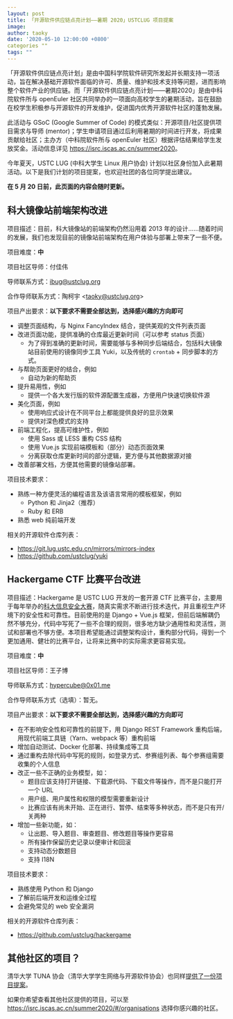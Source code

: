 ```yaml
---
layout: post
title: 「开源软件供应链点亮计划——暑期 2020」USTCLUG 项目提案
image: 
author: taoky
date: '2020-05-10 12:00:00 +0800'
categories ""
tags: ""
---
```


「开源软件供应链点亮计划」是由中国科学院软件研究所发起并长期支持一项活动，旨在解决基础开源软件面临的许可、质量、维护和技术支持等问题，进而影响整个软件产业的供应链。而「开源软件供应链点亮计划——暑期2020」是由中科院软件所与 openEuler 社区共同举办的一项面向高校学生的暑期活动，旨在鼓励在校学生积极参与开源软件的开发维护，促进国内优秀开源软件社区的蓬勃发展。

<!--more-->

此活动与 GSoC (Google Summer of Code) 的模式类似：开源项目/社区提供项目需求与导师 (mentor)；学生申请项目通过后利用暑期的时间进行开发，将成果贡献给社区；主办方（中科院软件所与 openEuler 社区）根据评估结果给学生发放奖金。活动信息详见 <https://isrc.iscas.ac.cn/summer2020>。

今年夏天，USTC LUG (中科大学生 Linux 用户协会) 计划以社区身份加入此暑期活动。以下是我们计划的项目提案，也欢迎社团的各位同学提出建议。

**在 5 月 20 日前，此页面的内容会随时更新。**

## 科大镜像站前端架构改进

项目描述：目前，科大镜像站的前端架构仍然沿用着 2013 年的设计……随着时间的发展，我们也发现目前的镜像站前端架构在用户体验与部署上带来了一些不便。

项目难度：**中**

项目社区导师：付佳伟

导师联系方式：<ibug@ustclug.org>

合作导师联系方式：陶柯宇 \<<taoky@ustclug.org>\>

项目产出要求：**以下要求不需要全部达到，选择感兴趣的方向即可**

- 调整页面结构，与 Nginx FancyIndex 结合，提供美观的文件列表页面
- 改进页面功能，提供准确的仓库最近更新时间（可以参考 status 页面）
  - 为了得到准确的更新时间，需要能够与多种同步后端结合，包括科大镜像站目前使用的镜像同步工具 Yuki，以及传统的 `crontab` + 同步脚本的方式。
- 与帮助页面更好的结合，例如
  - 自动为新的帮助页
- 提升易用性，例如
  - 提供一个各大发行版的软件源配置生成器，方便用户快速切换软件源
- 美化页面，例如
  - 使用响应式设计在不同平台上都能提供良好的显示效果
  - 提供对深色模式的支持
- 前端工程化，提高可维护性，例如
  - 使用 Sass 或 LESS 重构 CSS 结构
  - 使用 Vue.js 实现前端模板和（部分）动态页面效果
  - 分离获取仓库更新时间的部分逻辑，更方便与其他数据源对接
- 改善部署文档，方便其他需要的镜像站部署。

项目技术要求：

- 熟练一种方便灵活的编程语言及该语言常用的模板框架，例如
  - Python 和 Jinja2（推荐）
  - Ruby 和 ERB
- 熟悉 web 纯前端开发

相关的开源软件仓库列表：

- https://git.lug.ustc.edu.cn/mirrors/mirrors-index
- https://github.com/ustclug/yuki

## Hackergame CTF 比赛平台改进

项目描述：Hackergame 是 USTC LUG 开发的一套开源 CTF 比赛平台，主要用于每年举办的[科大信息安全大赛](https://hack.lug.ustc.edu.cn/)，随真实需求不断进行技术迭代，并且重视生产环境下的安全性和可靠性。目前使用的是 Django + Vue.js 框架，但前后端解耦仍然不够充分，代码中写死了一些不合理的规则，很多地方缺少通用性和灵活性，测试和部署也不够方便。本项目希望能通过调整架构设计，重构部分代码，得到一个更加通用、健壮的比赛平台，让将来比赛中的实际需求更容易实现。

项目难度：**中**

项目社区导师：王子博

导师联系方式：hypercube@0x01.me

合作导师联系方式（选填）：暂无。

项目产出要求：**以下要求不需要全部达到，选择感兴趣的方向即可**
   - 在不影响安全性和可靠性的前提下，用 Django REST Framework 重构后端，用现代前端工具链（Yarn、webpack 等）重构前端
   - 增加自动测试、Docker 化部署、持续集成等工具
   - 通过重构去除代码中写死的规则，如登录方式、参赛组列表、每个参赛组需要收集的个人信息
   - 改正一些不正确的业务模型，如：
      - 题目应该支持打开链接、下载源代码、下载文件等操作，而不是只能打开一个 URL
      - 用户组、用户属性和权限的模型需要重新设计
      - 比赛应该有尚未开始、正在进行、暂停、结束等多种状态，而不是只有开/关两种
   - 增加一些新功能，如：
      - 让出题、导入题目、审查题目、修改题目等操作更容易
      - 所有操作保留历史记录以便审计和回滚
      - 支持动态分数题目
      - 支持 I18N

项目技术要求：
   - 熟练使用 Python 和 Django
   - 了解前后端开发和运维全过程
   - 会避免常见的 web 安全漏洞

相关的开源软件仓库列表：
   - <https://github.com/ustclug/hackergame>

## 其他社区的项目？

清华大学 TUNA 协会（清华大学学生网络与开源软件协会）也同样[提供了一份项目提案](https://tuna.moe/blog/2020/ospp-summer-2020/)。

如果你希望查看其他社区提供的项目，可以至 <https://isrc.iscas.ac.cn/summer2020/#/organisations> 选择你感兴趣的社区。